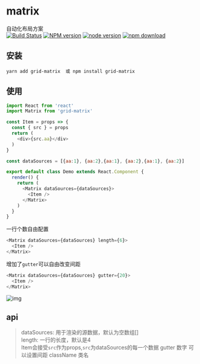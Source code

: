 # matrix
自动化布局方案  
[![Build Status](https://travis-ci.org/snakeUni/matrix.svg?branch=master)](https://travis-ci.org/snakeUni/matrix)
[![NPM version](https://img.shields.io/npm/v/matrix.svg?style=flat-square)](https://www.npmjs.com/package/matrix)
[![node version](https://img.shields.io/badge/node.js-%3E=_8.0-green.svg?style=flat-square)](http://nodejs.org/download/)
[![npm download](https://img.shields.io/npm/dm/matrix.svg?style=flat-square)](https://www.npmjs.com/package/matrix)

## 安装
```
yarn add grid-matrix  或 npm install grid-matrix
```
## 使用
```js
import React from 'react'
import Matrix from 'grid-matrix'

const Item = props => {
  const { src } = props
  return (
    <div>{src.aa}</div>
  )
}

const dataSources = [{aa:1}, {aa:2},{aa:1}, {aa:2},{aa:1}, {aa:2}]

export default class Demo extends React.Component {
  render() {
    return (
      <Matrix dataSources={dataSources}>
        <Item />
      </Matrix>
    )
  }
}
```
一行个数自由配置
```js
<Matrix dataSources={dataSources} length={6}>
  <Item />
</Matrix>
```
增加了`gutter`可以自由改变间距
```js
<Matrix dataSources={dataSources} gutter={20}>
  <Item />
</Matrix>
```
![img](http://thyrsi.com/t6/648/1546482132x2890211732.jpg)
## api
> dataSources: 用于渲染的源数据，默认为空数组[]  
> length: 一行的长度，默认是4  
> Item会接受`src`作为props,`src`为dataSources的每一个数据 
> gutter 数字 可以设置间距
> className  类名
